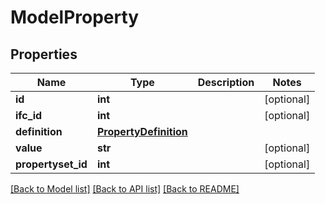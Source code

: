 # ModelProperty

## Properties
Name | Type | Description | Notes
------------ | ------------- | ------------- | -------------
**id** | **int** |  | [optional] 
**ifc_id** | **int** |  | [optional] 
**definition** | [**PropertyDefinition**](PropertyDefinition.md) |  | 
**value** | **str** |  | [optional] 
**propertyset_id** | **int** |  | [optional] 

[[Back to Model list]](../README.md#documentation-for-models) [[Back to API list]](../README.md#documentation-for-api-endpoints) [[Back to README]](../README.md)



